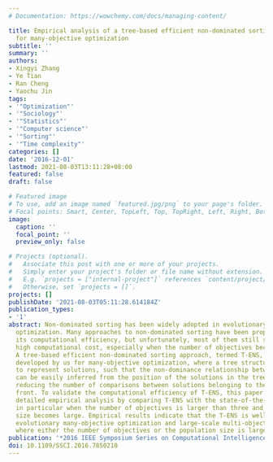 ```yaml
---
# Documentation: https://wowchemy.com/docs/managing-content/

title: Empirical analysis of a tree-based efficient non-dominated sorting approach
  for many-objective optimization
subtitle: ''
summary: ''
authors:
- Xingyi Zhang
- Ye Tian
- Ran Cheng
- Yaochu Jin
tags:
- '"Optimization"'
- '"Sociology"'
- '"Statistics"'
- '"Computer science"'
- '"Sorting"'
- '"Time complexity"'
categories: []
date: '2016-12-01'
lastmod: 2021-08-03T13:11:28+08:00
featured: false
draft: false

# Featured image
# To use, add an image named `featured.jpg/png` to your page's folder.
# Focal points: Smart, Center, TopLeft, Top, TopRight, Left, Right, BottomLeft, Bottom, BottomRight.
image:
  caption: ''
  focal_point: ''
  preview_only: false

# Projects (optional).
#   Associate this post with one or more of your projects.
#   Simply enter your project's folder or file name without extension.
#   E.g. `projects = ["internal-project"]` references `content/project/deep-learning/index.md`.
#   Otherwise, set `projects = []`.
projects: []
publishDate: '2021-08-03T05:11:28.614184Z'
publication_types:
- '1'
abstract: Non-dominated sorting has been widely adopted in evolutionary multi-objective
  optimization. Many approaches to non-dominated sorting have been proposed to improve
  its computational efficiency, but unfortunately, most of them still suffer from
  high computational cost, especially when the number of objectives becomes large.
  A tree-based efficient non-dominated sorting approach, termed T-ENS, has been recently
  developed by us for many-objective optimization, where a tree structure is adopted
  to represent solutions, such that the non-dominance relationship between solutions
  can be easily inferred from the position of the solutions in the tree, thereby considerably
  reducing the number of comparisons between solutions belonging to the same non-dominated
  front. To validate the computational efficiency of T-ENS, this paper provides a
  detailed empirical analysis by comparing T-ENS with the state-of-the-art approaches,
  in particular when the number of objectives is larger than three and the population
  size becomes large. Empirical results indicate that the T-ENS is well suited for
  evolutionary many-objective optimization and large-scale multi-objective optimization,
  where either the number of objectives or the population size is large.
publication: '*2016 IEEE Symposium Series on Computational Intelligence (SSCI)*'
doi: 10.1109/SSCI.2016.7850210
---
```

